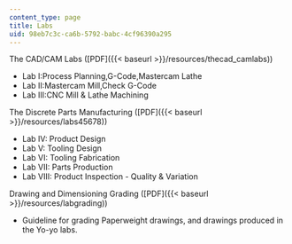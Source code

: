 ```yaml
---
content_type: page
title: Labs
uid: 98eb7c3c-ca6b-5792-babc-4cf96390a295
---
```


The CAD/CAM Labs ([PDF]({{< baseurl >}}/resources/thecad_camlabs))

*   Lab I:Process Planning,G-Code,Mastercam Lathe
*   Lab II:Mastercam Mill,Check G-Code
*   Lab III:CNC Mill & Lathe Machining

The Discrete Parts Manufacturing ([PDF]({{< baseurl >}}/resources/labs45678))

*   Lab IV: Product Design
*   Lab V: Tooling Design
*   Lab VI: Tooling Fabrication
*   Lab VII: Parts Production
*   Lab VIII: Product Inspection - Quality & Variation

Drawing and Dimensioning Grading ([PDF]({{< baseurl >}}/resources/labgrading))

*   Guideline for grading Paperweight drawings, and drawings produced in the Yo-yo labs.